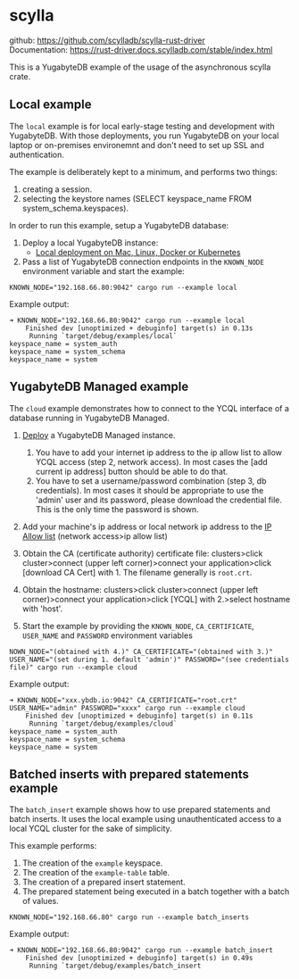 # scylla 
github: https://github.com/scylladb/scylla-rust-driver  
Documentation: https://rust-driver.docs.scylladb.com/stable/index.html

This is a YugabyteDB example of the usage of the asynchronous scylla crate.

## Local example

The `local` example is for local early-stage testing and development with YugabyteDB. With those deployments, you run YugabyteDB on your local laptop or on-premises environemnt and don't need to set up SSL and authentication.

The example is deliberately kept to a minimum, and performs two things:
1. creating a session.
2. selecting the keystore names (SELECT keyspace_name FROM system_schema.keyspaces).

In order to run this example, setup a YugabyteDB database:
1. Deploy a local YugabyteDB instance:
   - [Local deployment on Mac, Linux, Docker or Kubernetes](https://docs.yugabyte.com/preview/quick-start/)
2. Pass a list of YugabyteDB connection endpoints in the `KNOWN_NODE` environment variable and start the example:

```shell
KNOWN_NODE="192.168.66.80:9042" cargo run --example local
```

Example output:
```shell
➜ KNOWN_NODE="192.168.66.80:9042" cargo run --example local
    Finished dev [unoptimized + debuginfo] target(s) in 0.13s
     Running `target/debug/examples/local`
keyspace_name = system_auth
keyspace_name = system_schema
keyspace_name = system
```

## YugabyteDB Managed example
The `cloud` example demonstrates how to connect to the YCQL interface of a database running in YugabyteDB Managed.

1. [Deploy](https://docs.yugabyte.com/preview/yugabyte-cloud/cloud-quickstart/) a YugabyteDB Managed instance.
    1. You have to add your internet ip address to the ip allow list to allow YCQL access (step 2, network access). In most cases the [add current ip address] button should be able to do that.
    2. You have to set a username/password combination (step 3, db credentials). In most cases it should be appropriate to use the 'admin' user and its password, please download the credential file. This is the only time the password is shown.

2. Add your machine's ip address or local network ip address to the [IP Allow list](https://docs.yugabyte.com/preview/yugabyte-cloud/cloud-secure-clusters/add-connections/) (network access>ip allow list)

3. Obtain the CA (certificate authority) certificate file: clusters>click cluster>connect (upper left corner)>connect your application>click [download CA Cert] with 1. The filename generally is `root.crt`.

4. Obtain the hostname: clusters>click cluster>connect (upper left corner)>connect your application>click [YCQL] with 2.>select hostname with 'host'.

5. Start the example by providing the `KNOWN_NODE`, `CA_CERTIFICATE`, `USER_NAME` and `PASSWORD` environment variables

```shell
NOWN_NODE="(obtained with 4.)" CA_CERTIFICATE="(obtained with 3.)" USER_NAME="(set during 1. default 'admin')" PASSWORD="(see credentials file)" cargo run --example cloud
```

Example output:
```shell
➜ KNOWN_NODE="xxx.ybdb.io:9042" CA_CERTIFICATE="root.crt" USER_NAME="admin" PASSWORD="xxxx" cargo run --example cloud
    Finished dev [unoptimized + debuginfo] target(s) in 0.11s
     Running `target/debug/examples/cloud`
keyspace_name = system_auth
keyspace_name = system_schema
keyspace_name = system
```

## Batched inserts with prepared statements example

The `batch_insert` example shows how to use prepared statements and batch inserts.
It uses the local example using unauthenticated access to a local YCQL cluster for the sake of simplicity.

This example performs:
1. The creation of the `example` keyspace.
2. The creation of the `example-table` table.
3. The creation of a prepared insert statement.
4. The prepared statement being executed in a batch together with a batch of values.
 
```shell
KNOWN_NODE="192.168.66.80" cargo run --example batch_inserts
```

Example output:
```shell
➜ KNOWN_NODE="192.168.66.80:9042" cargo run --example batch_insert
    Finished dev [unoptimized + debuginfo] target(s) in 0.49s
     Running `target/debug/examples/batch_insert
```